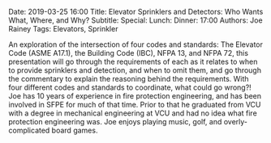 Date: 2019-03-25 16:00
Title: Elevator Sprinklers and Detectors: Who Wants What, Where, and Why?
Subtitle: 
Special: 
Lunch:
Dinner: 17:00
Authors: Joe Rainey
Tags: Elevators, Sprinkler

An exploration of the intersection of four codes and standards: The Elevator Code (ASME A17.1), the Building Code (IBC), NFPA 13, and NFPA 72, this presentation will go through the requirements of each as it relates to when to provide sprinklers and detection, and when to omit them, and go through the commentary to explain the reasoning behind the requirements. With four different codes and standards to coordinate, what could go wrong?! Joe has 10 years of experience in fire protection engineering, and has been involved in SFPE for much of that time. Prior to that he graduated from VCU with a degree in mechanical engineering at VCU and had no idea what fire protection engineering was. Joe enjoys playing music, golf, and overly-complicated board games.
